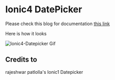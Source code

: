 
# Ionic4 DatePicker

Please check this blog for documentation [this link](https://www.logisticinfotech.com/blog/ionic4-datepicker-component)

Here is how it looks

![Ionic4-Datepicker Gif](https://www.logisticinfotech.com/wp-content/uploads/2018/12/ionic4-datepicker.gif)


## Credits to
rajeshwar patlolla's Ionic1 Datepicker